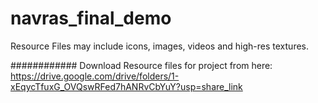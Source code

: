 # navras_final_demo

Resource Files may include icons, images, videos and high-res textures.

############ Download Resource files for project from here: 
https://drive.google.com/drive/folders/1-xEqycTfuxG_OVQswRFed7hANRvCbYuY?usp=share_link

